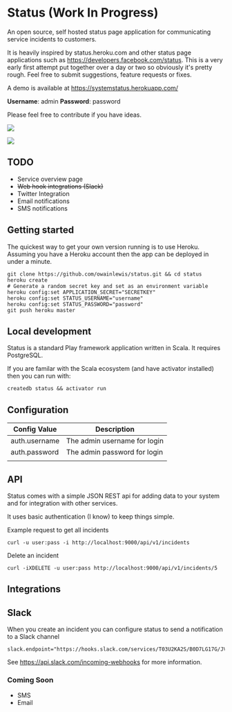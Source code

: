 # Status (Work In Progress)

An open source, self hosted status page application for communicating service incidents to customers.

It is heavily inspired by status.heroku.com and other status page applications such as https://developers.facebook.com/status. This is a very early first attempt put together over a day or two so obviously it's pretty rough. Feel free to submit suggestions, feature requests or fixes.

A demo is available at https://systemstatus.herokuapp.com/

**Username**: admin
**Password**: password

Please feel free to contribute if you have ideas.

![](https://raw.githubusercontent.com/owainlewis/status/master/public/images/previewa.png)

![](https://raw.githubusercontent.com/owainlewis/status/master/public/images/previewb.png)

## TODO

+ Service overview page
+ ~~Web hook integrations (Slack)~~
+ Twitter Integration
+ Email notifications
+ SMS notifications

## Getting started

The quickest way to get your own version running is to use Heroku. Assuming you have a Heroku account then the app can be deployed in under a minute.

```
git clone https://github.com/owainlewis/status.git && cd status
heroku create 
# Generate a random secret key and set as an environment variable
heroku config:set APPLICATION_SECRET="SECRETKEY"
heroku config:set STATUS_USERNAME="username"
heroku config:set STATUS_PASSWORD="password"
git push heroku master
```

## Local development

Status is a standard Play framework application written in Scala. It requires PostgreSQL. 

If you are familar with the Scala ecosystem (and have activator installed) then you can run with:

```
createdb status && activator run 
```

## Configuration

| Config Value  | Description                  |
|---------------|------------------------------|
| auth.username | The admin username for login |
| auth.password | The admin password for login |
|               |                              |

## API

Status comes with a simple JSON REST api for adding data to your system and for integration with other services.

It uses basic authentication (I know) to keep things simple.

Example request to get all incidents

```
curl -u user:pass -i http://localhost:9000/api/v1/incidents
```

Delete an incident

```
curl -iXDELETE -u user:pass http://localhost:9000/api/v1/incidents/5
```

## Integrations

## Slack

When you create an incident you can configure status to send a notification to a Slack channel

```
slack.endpoint="https://hooks.slack.com/services/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"
```

See https://api.slack.com/incoming-webhooks for more information.

### Coming Soon 

+ SMS
+ Email





